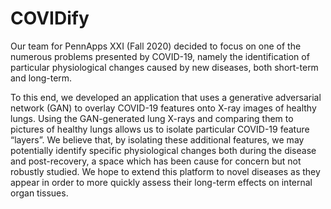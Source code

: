 # COVIDify

Our team for PennApps XXI (Fall 2020) decided to focus on one of the numerous problems presented by COVID-19, namely the identification of particular physiological changes caused by new diseases, both short-term and long-term.  

To this end, we developed an application that uses a generative adversarial network (GAN) to overlay COVID-19 features onto X-ray images of healthy lungs. Using the GAN-generated lung X-rays and comparing them to pictures of healthy lungs allows us to isolate particular COVID-19 feature “layers”. We believe that, by isolating these additional features, we may potentially identify specific physiological changes both during the disease and post-recovery, a space which has been cause for concern but not robustly studied. We hope to extend this platform to novel diseases as they appear in order to more quickly assess their long-term effects on internal organ tissues.
